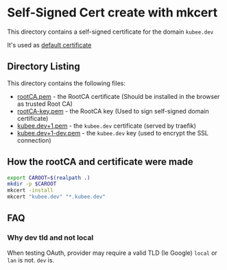 # Self-Signed Cert create with mkcert


This directory contains a self-signed certificate for the domain `kubee.dev`

It's used as [default certificate](https://doc.traefik.io/traefik/https/tls/#default-certificate)

## Directory Listing

This directory contains the following files:

* [rootCA.pem](rootCA.pem) - the RootCA certificate (Should be installed in the browser as trusted Root CA)
* [rootCA-key.pem](rootCA-key.pem) - the RootCA key (Used to sign self-signed domain certificate)
* [kubee.dev+1.pem](kubee.dev+1.pem) - the `kubee.dev` certificate (served by traefik)
* [kubee.dev+1-dev.pem](kubee.dev+1-key.pem) - the `kubee.dev` key (used to encrypt the SSL connection)

## How the rootCA and certificate were made

```bash
export CAROOT=$(realpath .)
mkdir -p $CAROOT
mkcert -install
mkcert "kubee.dev" "*.kubee.dev"
```

## FAQ
### Why dev tld and not local

When testing OAuth, provider may require a valid TLD (Ie Google)
`local` or `lan` is not. `dev` is.

